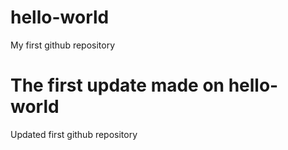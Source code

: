 # hello-world
My first github repository
# The first update made on hello-world
Updated first github repository
